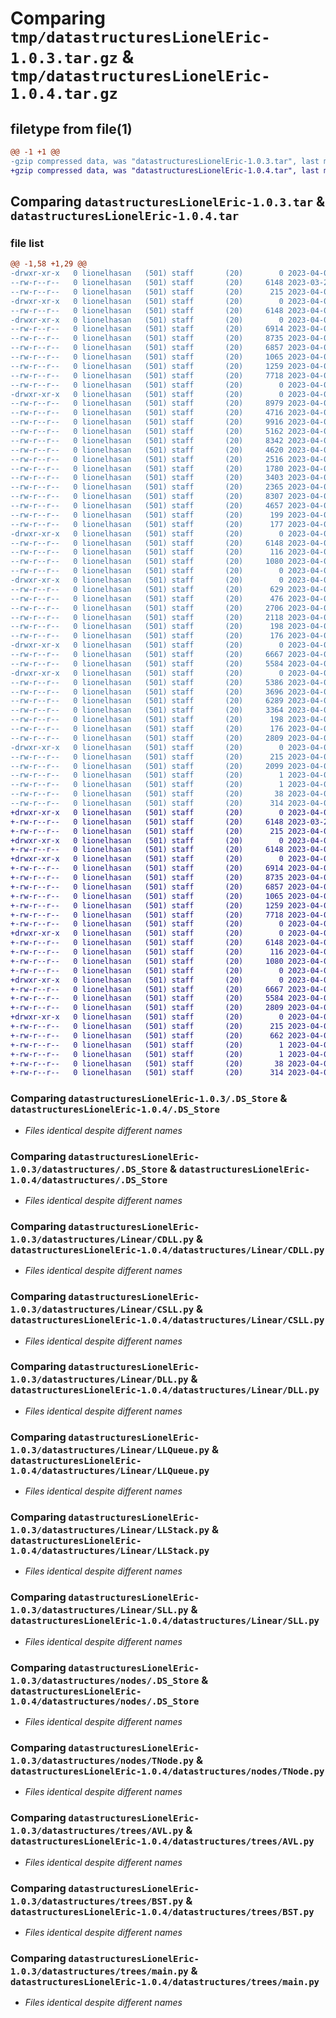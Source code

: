 # Comparing `tmp/datastructuresLionelEric-1.0.3.tar.gz` & `tmp/datastructuresLionelEric-1.0.4.tar.gz`

## filetype from file(1)

```diff
@@ -1 +1 @@
-gzip compressed data, was "datastructuresLionelEric-1.0.3.tar", last modified: Sun Apr  9 21:34:38 2023, max compression
+gzip compressed data, was "datastructuresLionelEric-1.0.4.tar", last modified: Sun Apr  9 21:43:57 2023, max compression
```

## Comparing `datastructuresLionelEric-1.0.3.tar` & `datastructuresLionelEric-1.0.4.tar`

### file list

```diff
@@ -1,58 +1,29 @@
-drwxr-xr-x   0 lionelhasan   (501) staff       (20)        0 2023-04-09 21:34:38.361388 datastructuresLionelEric-1.0.3/
--rw-r--r--   0 lionelhasan   (501) staff       (20)     6148 2023-03-29 13:29:16.000000 datastructuresLionelEric-1.0.3/.DS_Store
--rw-r--r--   0 lionelhasan   (501) staff       (20)      215 2023-04-09 21:34:38.361088 datastructuresLionelEric-1.0.3/PKG-INFO
-drwxr-xr-x   0 lionelhasan   (501) staff       (20)        0 2023-04-09 21:34:38.350320 datastructuresLionelEric-1.0.3/datastructures/
--rw-r--r--   0 lionelhasan   (501) staff       (20)     6148 2023-04-08 22:45:52.000000 datastructuresLionelEric-1.0.3/datastructures/.DS_Store
-drwxr-xr-x   0 lionelhasan   (501) staff       (20)        0 2023-04-09 21:34:38.353096 datastructuresLionelEric-1.0.3/datastructures/Linear/
--rw-r--r--   0 lionelhasan   (501) staff       (20)     6914 2023-04-08 22:45:52.000000 datastructuresLionelEric-1.0.3/datastructures/Linear/CDLL.py
--rw-r--r--   0 lionelhasan   (501) staff       (20)     8735 2023-04-08 22:45:52.000000 datastructuresLionelEric-1.0.3/datastructures/Linear/CSLL.py
--rw-r--r--   0 lionelhasan   (501) staff       (20)     6857 2023-04-08 22:45:52.000000 datastructuresLionelEric-1.0.3/datastructures/Linear/DLL.py
--rw-r--r--   0 lionelhasan   (501) staff       (20)     1065 2023-04-08 22:45:52.000000 datastructuresLionelEric-1.0.3/datastructures/Linear/LLQueue.py
--rw-r--r--   0 lionelhasan   (501) staff       (20)     1259 2023-04-08 22:50:35.000000 datastructuresLionelEric-1.0.3/datastructures/Linear/LLStack.py
--rw-r--r--   0 lionelhasan   (501) staff       (20)     7718 2023-04-08 22:45:52.000000 datastructuresLionelEric-1.0.3/datastructures/Linear/SLL.py
--rw-r--r--   0 lionelhasan   (501) staff       (20)        0 2023-04-08 22:45:52.000000 datastructuresLionelEric-1.0.3/datastructures/Linear/__init__.py
-drwxr-xr-x   0 lionelhasan   (501) staff       (20)        0 2023-04-09 21:34:38.356270 datastructuresLionelEric-1.0.3/datastructures/Linear/__pycache__/
--rw-r--r--   0 lionelhasan   (501) staff       (20)     8979 2023-04-08 22:45:52.000000 datastructuresLionelEric-1.0.3/datastructures/Linear/__pycache__/CDLL.cpython-311.pyc
--rw-r--r--   0 lionelhasan   (501) staff       (20)     4716 2023-04-08 22:47:46.000000 datastructuresLionelEric-1.0.3/datastructures/Linear/__pycache__/CDLL.cpython-39.pyc
--rw-r--r--   0 lionelhasan   (501) staff       (20)     9916 2023-04-08 22:45:52.000000 datastructuresLionelEric-1.0.3/datastructures/Linear/__pycache__/CSLL.cpython-311.pyc
--rw-r--r--   0 lionelhasan   (501) staff       (20)     5162 2023-04-08 22:47:46.000000 datastructuresLionelEric-1.0.3/datastructures/Linear/__pycache__/CSLL.cpython-39.pyc
--rw-r--r--   0 lionelhasan   (501) staff       (20)     8342 2023-04-08 22:45:52.000000 datastructuresLionelEric-1.0.3/datastructures/Linear/__pycache__/DLL.cpython-311.pyc
--rw-r--r--   0 lionelhasan   (501) staff       (20)     4620 2023-04-08 22:47:46.000000 datastructuresLionelEric-1.0.3/datastructures/Linear/__pycache__/DLL.cpython-39.pyc
--rw-r--r--   0 lionelhasan   (501) staff       (20)     2516 2023-04-08 22:45:52.000000 datastructuresLionelEric-1.0.3/datastructures/Linear/__pycache__/LLQueue.cpython-311.pyc
--rw-r--r--   0 lionelhasan   (501) staff       (20)     1780 2023-04-08 22:47:46.000000 datastructuresLionelEric-1.0.3/datastructures/Linear/__pycache__/LLQueue.cpython-39.pyc
--rw-r--r--   0 lionelhasan   (501) staff       (20)     3403 2023-04-08 22:45:52.000000 datastructuresLionelEric-1.0.3/datastructures/Linear/__pycache__/LLStack.cpython-311.pyc
--rw-r--r--   0 lionelhasan   (501) staff       (20)     2365 2023-04-08 22:50:36.000000 datastructuresLionelEric-1.0.3/datastructures/Linear/__pycache__/LLStack.cpython-39.pyc
--rw-r--r--   0 lionelhasan   (501) staff       (20)     8307 2023-04-08 22:45:52.000000 datastructuresLionelEric-1.0.3/datastructures/Linear/__pycache__/SLL.cpython-311.pyc
--rw-r--r--   0 lionelhasan   (501) staff       (20)     4657 2023-04-08 22:47:46.000000 datastructuresLionelEric-1.0.3/datastructures/Linear/__pycache__/SLL.cpython-39.pyc
--rw-r--r--   0 lionelhasan   (501) staff       (20)      199 2023-04-08 22:45:52.000000 datastructuresLionelEric-1.0.3/datastructures/Linear/__pycache__/__init__.cpython-311.pyc
--rw-r--r--   0 lionelhasan   (501) staff       (20)      177 2023-04-08 22:47:46.000000 datastructuresLionelEric-1.0.3/datastructures/Linear/__pycache__/__init__.cpython-39.pyc
-drwxr-xr-x   0 lionelhasan   (501) staff       (20)        0 2023-04-09 21:34:38.357024 datastructuresLionelEric-1.0.3/datastructures/nodes/
--rw-r--r--   0 lionelhasan   (501) staff       (20)     6148 2023-04-08 22:45:52.000000 datastructuresLionelEric-1.0.3/datastructures/nodes/.DS_Store
--rw-r--r--   0 lionelhasan   (501) staff       (20)      116 2023-04-08 22:45:52.000000 datastructuresLionelEric-1.0.3/datastructures/nodes/Dnode.py
--rw-r--r--   0 lionelhasan   (501) staff       (20)     1080 2023-04-08 22:45:52.000000 datastructuresLionelEric-1.0.3/datastructures/nodes/TNode.py
--rw-r--r--   0 lionelhasan   (501) staff       (20)        0 2023-04-08 22:45:52.000000 datastructuresLionelEric-1.0.3/datastructures/nodes/__init__.py
-drwxr-xr-x   0 lionelhasan   (501) staff       (20)        0 2023-04-09 21:34:38.358106 datastructuresLionelEric-1.0.3/datastructures/nodes/__pycache__/
--rw-r--r--   0 lionelhasan   (501) staff       (20)      629 2023-04-08 22:45:52.000000 datastructuresLionelEric-1.0.3/datastructures/nodes/__pycache__/Dnode.cpython-311.pyc
--rw-r--r--   0 lionelhasan   (501) staff       (20)      476 2023-04-08 22:47:46.000000 datastructuresLionelEric-1.0.3/datastructures/nodes/__pycache__/Dnode.cpython-39.pyc
--rw-r--r--   0 lionelhasan   (501) staff       (20)     2706 2023-04-08 22:45:52.000000 datastructuresLionelEric-1.0.3/datastructures/nodes/__pycache__/TNode.cpython-311.pyc
--rw-r--r--   0 lionelhasan   (501) staff       (20)     2118 2023-04-08 22:48:38.000000 datastructuresLionelEric-1.0.3/datastructures/nodes/__pycache__/TNode.cpython-39.pyc
--rw-r--r--   0 lionelhasan   (501) staff       (20)      198 2023-04-08 22:45:52.000000 datastructuresLionelEric-1.0.3/datastructures/nodes/__pycache__/__init__.cpython-311.pyc
--rw-r--r--   0 lionelhasan   (501) staff       (20)      176 2023-04-08 22:47:46.000000 datastructuresLionelEric-1.0.3/datastructures/nodes/__pycache__/__init__.cpython-39.pyc
-drwxr-xr-x   0 lionelhasan   (501) staff       (20)        0 2023-04-09 21:34:38.358684 datastructuresLionelEric-1.0.3/datastructures/trees/
--rw-r--r--   0 lionelhasan   (501) staff       (20)     6667 2023-04-09 21:33:54.000000 datastructuresLionelEric-1.0.3/datastructures/trees/AVL.py
--rw-r--r--   0 lionelhasan   (501) staff       (20)     5584 2023-04-09 21:33:39.000000 datastructuresLionelEric-1.0.3/datastructures/trees/BST.py
-drwxr-xr-x   0 lionelhasan   (501) staff       (20)        0 2023-04-09 21:34:38.359831 datastructuresLionelEric-1.0.3/datastructures/trees/__pycache__/
--rw-r--r--   0 lionelhasan   (501) staff       (20)     5386 2023-04-08 22:45:52.000000 datastructuresLionelEric-1.0.3/datastructures/trees/__pycache__/AVL.cpython-311.pyc
--rw-r--r--   0 lionelhasan   (501) staff       (20)     3696 2023-04-09 21:33:54.000000 datastructuresLionelEric-1.0.3/datastructures/trees/__pycache__/AVL.cpython-39.pyc
--rw-r--r--   0 lionelhasan   (501) staff       (20)     6289 2023-04-08 22:45:52.000000 datastructuresLionelEric-1.0.3/datastructures/trees/__pycache__/BST.cpython-311.pyc
--rw-r--r--   0 lionelhasan   (501) staff       (20)     3364 2023-04-09 21:33:54.000000 datastructuresLionelEric-1.0.3/datastructures/trees/__pycache__/BST.cpython-39.pyc
--rw-r--r--   0 lionelhasan   (501) staff       (20)      198 2023-04-08 22:45:52.000000 datastructuresLionelEric-1.0.3/datastructures/trees/__pycache__/__init__.cpython-311.pyc
--rw-r--r--   0 lionelhasan   (501) staff       (20)      176 2023-04-09 21:33:54.000000 datastructuresLionelEric-1.0.3/datastructures/trees/__pycache__/__init__.cpython-39.pyc
--rw-r--r--   0 lionelhasan   (501) staff       (20)     2809 2023-04-09 21:33:37.000000 datastructuresLionelEric-1.0.3/datastructures/trees/main.py
-drwxr-xr-x   0 lionelhasan   (501) staff       (20)        0 2023-04-09 21:34:38.360549 datastructuresLionelEric-1.0.3/datastructuresLionelEric.egg-info/
--rw-r--r--   0 lionelhasan   (501) staff       (20)      215 2023-04-09 21:34:38.000000 datastructuresLionelEric-1.0.3/datastructuresLionelEric.egg-info/PKG-INFO
--rw-r--r--   0 lionelhasan   (501) staff       (20)     2099 2023-04-09 21:34:38.000000 datastructuresLionelEric-1.0.3/datastructuresLionelEric.egg-info/SOURCES.txt
--rw-r--r--   0 lionelhasan   (501) staff       (20)        1 2023-04-09 21:34:38.000000 datastructuresLionelEric-1.0.3/datastructuresLionelEric.egg-info/dependency_links.txt
--rw-r--r--   0 lionelhasan   (501) staff       (20)        1 2023-04-09 21:34:38.000000 datastructuresLionelEric-1.0.3/datastructuresLionelEric.egg-info/top_level.txt
--rw-r--r--   0 lionelhasan   (501) staff       (20)       38 2023-04-09 21:34:38.361446 datastructuresLionelEric-1.0.3/setup.cfg
--rw-r--r--   0 lionelhasan   (501) staff       (20)      314 2023-04-09 21:32:06.000000 datastructuresLionelEric-1.0.3/setup.py
+drwxr-xr-x   0 lionelhasan   (501) staff       (20)        0 2023-04-09 21:43:57.454330 datastructuresLionelEric-1.0.4/
+-rw-r--r--   0 lionelhasan   (501) staff       (20)     6148 2023-03-29 13:29:16.000000 datastructuresLionelEric-1.0.4/.DS_Store
+-rw-r--r--   0 lionelhasan   (501) staff       (20)      215 2023-04-09 21:43:57.454151 datastructuresLionelEric-1.0.4/PKG-INFO
+drwxr-xr-x   0 lionelhasan   (501) staff       (20)        0 2023-04-09 21:43:57.451410 datastructuresLionelEric-1.0.4/datastructures/
+-rw-r--r--   0 lionelhasan   (501) staff       (20)     6148 2023-04-08 22:45:52.000000 datastructuresLionelEric-1.0.4/datastructures/.DS_Store
+drwxr-xr-x   0 lionelhasan   (501) staff       (20)        0 2023-04-09 21:43:57.452365 datastructuresLionelEric-1.0.4/datastructures/Linear/
+-rw-r--r--   0 lionelhasan   (501) staff       (20)     6914 2023-04-08 22:45:52.000000 datastructuresLionelEric-1.0.4/datastructures/Linear/CDLL.py
+-rw-r--r--   0 lionelhasan   (501) staff       (20)     8735 2023-04-08 22:45:52.000000 datastructuresLionelEric-1.0.4/datastructures/Linear/CSLL.py
+-rw-r--r--   0 lionelhasan   (501) staff       (20)     6857 2023-04-08 22:45:52.000000 datastructuresLionelEric-1.0.4/datastructures/Linear/DLL.py
+-rw-r--r--   0 lionelhasan   (501) staff       (20)     1065 2023-04-08 22:45:52.000000 datastructuresLionelEric-1.0.4/datastructures/Linear/LLQueue.py
+-rw-r--r--   0 lionelhasan   (501) staff       (20)     1259 2023-04-08 22:50:35.000000 datastructuresLionelEric-1.0.4/datastructures/Linear/LLStack.py
+-rw-r--r--   0 lionelhasan   (501) staff       (20)     7718 2023-04-08 22:45:52.000000 datastructuresLionelEric-1.0.4/datastructures/Linear/SLL.py
+-rw-r--r--   0 lionelhasan   (501) staff       (20)        0 2023-04-08 22:45:52.000000 datastructuresLionelEric-1.0.4/datastructures/Linear/__init__.py
+drwxr-xr-x   0 lionelhasan   (501) staff       (20)        0 2023-04-09 21:43:57.452915 datastructuresLionelEric-1.0.4/datastructures/nodes/
+-rw-r--r--   0 lionelhasan   (501) staff       (20)     6148 2023-04-08 22:45:52.000000 datastructuresLionelEric-1.0.4/datastructures/nodes/.DS_Store
+-rw-r--r--   0 lionelhasan   (501) staff       (20)      116 2023-04-08 22:45:52.000000 datastructuresLionelEric-1.0.4/datastructures/nodes/Dnode.py
+-rw-r--r--   0 lionelhasan   (501) staff       (20)     1080 2023-04-08 22:45:52.000000 datastructuresLionelEric-1.0.4/datastructures/nodes/TNode.py
+-rw-r--r--   0 lionelhasan   (501) staff       (20)        0 2023-04-08 22:45:52.000000 datastructuresLionelEric-1.0.4/datastructures/nodes/__init__.py
+drwxr-xr-x   0 lionelhasan   (501) staff       (20)        0 2023-04-09 21:43:57.453392 datastructuresLionelEric-1.0.4/datastructures/trees/
+-rw-r--r--   0 lionelhasan   (501) staff       (20)     6667 2023-04-09 21:33:54.000000 datastructuresLionelEric-1.0.4/datastructures/trees/AVL.py
+-rw-r--r--   0 lionelhasan   (501) staff       (20)     5584 2023-04-09 21:33:39.000000 datastructuresLionelEric-1.0.4/datastructures/trees/BST.py
+-rw-r--r--   0 lionelhasan   (501) staff       (20)     2809 2023-04-09 21:33:37.000000 datastructuresLionelEric-1.0.4/datastructures/trees/main.py
+drwxr-xr-x   0 lionelhasan   (501) staff       (20)        0 2023-04-09 21:43:57.453924 datastructuresLionelEric-1.0.4/datastructuresLionelEric.egg-info/
+-rw-r--r--   0 lionelhasan   (501) staff       (20)      215 2023-04-09 21:43:57.000000 datastructuresLionelEric-1.0.4/datastructuresLionelEric.egg-info/PKG-INFO
+-rw-r--r--   0 lionelhasan   (501) staff       (20)      662 2023-04-09 21:43:57.000000 datastructuresLionelEric-1.0.4/datastructuresLionelEric.egg-info/SOURCES.txt
+-rw-r--r--   0 lionelhasan   (501) staff       (20)        1 2023-04-09 21:43:57.000000 datastructuresLionelEric-1.0.4/datastructuresLionelEric.egg-info/dependency_links.txt
+-rw-r--r--   0 lionelhasan   (501) staff       (20)        1 2023-04-09 21:43:57.000000 datastructuresLionelEric-1.0.4/datastructuresLionelEric.egg-info/top_level.txt
+-rw-r--r--   0 lionelhasan   (501) staff       (20)       38 2023-04-09 21:43:57.454494 datastructuresLionelEric-1.0.4/setup.cfg
+-rw-r--r--   0 lionelhasan   (501) staff       (20)      314 2023-04-09 21:41:46.000000 datastructuresLionelEric-1.0.4/setup.py
```

### Comparing `datastructuresLionelEric-1.0.3/.DS_Store` & `datastructuresLionelEric-1.0.4/.DS_Store`

 * *Files identical despite different names*

### Comparing `datastructuresLionelEric-1.0.3/datastructures/.DS_Store` & `datastructuresLionelEric-1.0.4/datastructures/.DS_Store`

 * *Files identical despite different names*

### Comparing `datastructuresLionelEric-1.0.3/datastructures/Linear/CDLL.py` & `datastructuresLionelEric-1.0.4/datastructures/Linear/CDLL.py`

 * *Files identical despite different names*

### Comparing `datastructuresLionelEric-1.0.3/datastructures/Linear/CSLL.py` & `datastructuresLionelEric-1.0.4/datastructures/Linear/CSLL.py`

 * *Files identical despite different names*

### Comparing `datastructuresLionelEric-1.0.3/datastructures/Linear/DLL.py` & `datastructuresLionelEric-1.0.4/datastructures/Linear/DLL.py`

 * *Files identical despite different names*

### Comparing `datastructuresLionelEric-1.0.3/datastructures/Linear/LLQueue.py` & `datastructuresLionelEric-1.0.4/datastructures/Linear/LLQueue.py`

 * *Files identical despite different names*

### Comparing `datastructuresLionelEric-1.0.3/datastructures/Linear/LLStack.py` & `datastructuresLionelEric-1.0.4/datastructures/Linear/LLStack.py`

 * *Files identical despite different names*

### Comparing `datastructuresLionelEric-1.0.3/datastructures/Linear/SLL.py` & `datastructuresLionelEric-1.0.4/datastructures/Linear/SLL.py`

 * *Files identical despite different names*

### Comparing `datastructuresLionelEric-1.0.3/datastructures/nodes/.DS_Store` & `datastructuresLionelEric-1.0.4/datastructures/nodes/.DS_Store`

 * *Files identical despite different names*

### Comparing `datastructuresLionelEric-1.0.3/datastructures/nodes/TNode.py` & `datastructuresLionelEric-1.0.4/datastructures/nodes/TNode.py`

 * *Files identical despite different names*

### Comparing `datastructuresLionelEric-1.0.3/datastructures/trees/AVL.py` & `datastructuresLionelEric-1.0.4/datastructures/trees/AVL.py`

 * *Files identical despite different names*

### Comparing `datastructuresLionelEric-1.0.3/datastructures/trees/BST.py` & `datastructuresLionelEric-1.0.4/datastructures/trees/BST.py`

 * *Files identical despite different names*

### Comparing `datastructuresLionelEric-1.0.3/datastructures/trees/main.py` & `datastructuresLionelEric-1.0.4/datastructures/trees/main.py`

 * *Files identical despite different names*

